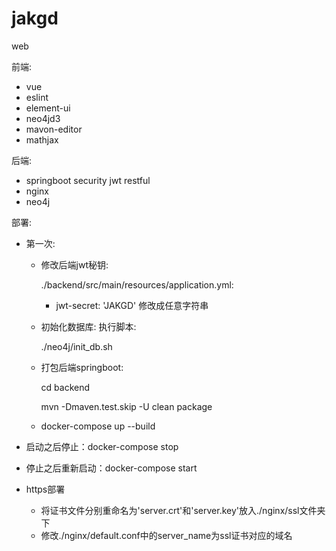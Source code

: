 # jakgd

web

前端:

- vue
- eslint
- element-ui
- neo4jd3
- mavon-editor
- mathjax

后端:

- springboot security jwt restful
- nginx
- neo4j

部署:

- 第一次:

  - 修改后端jwt秘钥:

    ./backend/src/main/resources/application.yml:

    - jwt-secret: 'JAKGD' 修改成任意字符串

  - 初始化数据库: 执行脚本:

    ./neo4j/init_db.sh
    
  - 打包后端springboot:

    cd backend

    mvn -Dmaven.test.skip -U clean package
    
  - docker-compose up --build

- 启动之后停止：docker-compose stop

- 停止之后重新启动：docker-compose start

- https部署
  - 将证书文件分别重命名为'server.crt'和'server.key'放入./nginx/ssl文件夹下
  - 修改./nginx/default.conf中的server_name为ssl证书对应的域名